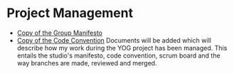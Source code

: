 # Project Management

- [Copy of the Group Manifesto](1.%20Group%20Manifesto)
- [Copy of the Code Convention](2.%20Code%20Convention)
Documents will be added which will describe how my work during the YOG project has been managed. This entails the studio's manifesto, code convention, scrum board and the way branches are made, reviewed and merged. 
